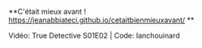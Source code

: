 **C'était mieux avant ! https://jeanabbiateci.github.io/cetaitbienmieuxavant/ **



Vidéo: True Detective S01E02 | Code: Ianchouinard
